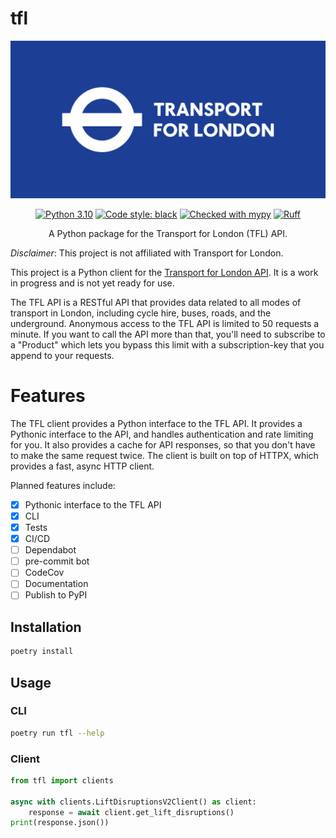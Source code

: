 # tfl

<div align="center">

![TFL-Image.jpg](assets%2FTFL-Image.jpg)

[![Python 3.10](https://img.shields.io/badge/python-3.10-blue.svg)](https://www.python.org/downloads/release/python-3100/)
[![Code style: black](https://img.shields.io/badge/code%20style-black-000000.svg)](https://github.com/psf/black)
[![Checked with mypy](http://www.mypy-lang.org/static/mypy_badge.svg)](http://mypy-lang.org/)
[![Ruff](https://img.shields.io/endpoint?url=https://raw.githubusercontent.com/charliermarsh/ruff/main/assets/badge/v1.json)](https://github.com/charliermarsh/ruff)

A Python package for the Transport for London (TFL) API.

</div>

*Disclaimer*: This project is not affiliated with Transport for London.

This project is a Python client for the [Transport for London API](https://api-portal.tfl.gov.uk). It is a work in
progress and is not yet ready for use.

The TFL API is a RESTful API that provides data related to all modes of transport in London, including cycle hire,
buses, roads, and the underground. Anonymous access to the TFL API is limited to 50 requests a minute. If you want to
call the API more than that, you'll need to subscribe to a "Product" which lets you bypass this limit with a
subscription-key that you append to your requests.

# Features
The TFL client provides a Python interface to the TFL API. It provides a Pythonic interface to the API, and handles
authentication and rate limiting for you. It also provides a cache for API responses, so that you don't have to make
the same request twice. The client is built on top of HTTPX, which provides a fast, async HTTP client.

Planned features include:
- [x] Pythonic interface to the TFL API
- [x] CLI
- [x] Tests
- [x] CI/CD
- [ ] Dependabot
- [ ] pre-commit bot
- [ ] CodeCov
- [ ] Documentation
- [ ] Publish to PyPI

## Installation

```bash
poetry install
```

## Usage

### CLI

```bash
poetry run tfl --help
```

### Client

```python
from tfl import clients

async with clients.LiftDisruptionsV2Client() as client:
    response = await client.get_lift_disruptions()
print(response.json())
```
